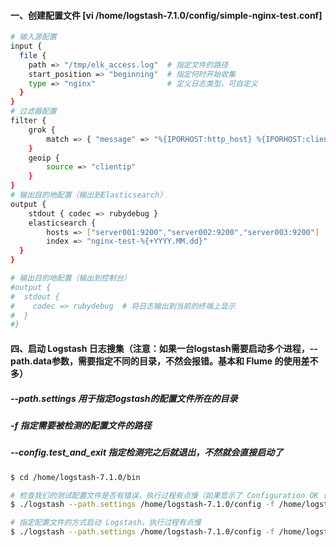 #### 一、创建配置文件 [vi /home/logstash-7.1.0/config/simple-nginx-test.conf] 
```bash
# 输入源配置
input {
  file {
    path => "/tmp/elk_access.log"  # 指定文件的路径
    start_position => "beginning"  # 指定何时开始收集
    type => "nginx"                # 定义日志类型，可自定义
  }
}
# 过滤器配置
filter {
    grok {
        match => { "message" => "%{IPORHOST:http_host} %{IPORHOST:clientip} - %{USERNAME:remote_user} \[%{HTTPDATE:timestamp}\] \"(?:%{WORD:http_verb} %{NOTSPACE:http_request}(?: HTTP/%{NUMBER:http_version})?|%{DATA:raw_http_request})\" %{NUMBER:response} (?:%{NUMBER:bytes_read}|-) %{QS:referrer} %{QS:agent} %{QS:xforwardedfor} %{NUMBER:request_time:float}"}  # 定义日志的输出格式
    }
    geoip {
        source => "clientip"
    }
}
# 输出目的地配置（输出到Elasticsearch）
output {
    stdout { codec => rubydebug }
    elasticsearch {
        hosts => ["server001:9200","server002:9200","server003:9200"]
        index => "nginx-test-%{+YYYY.MM.dd}"
  }
}

# 输出目的地配置（输出到控制台）
#output {
#  stdout {
#    codec => rubydebug  # 将日志输出到当前的终端上显示
#  }
#}
```

#### 四、启动 Logstash 日志搜集（注意：如果一台logstash需要启动多个进程，--path.data参数，需要指定不同的目录，不然会报错。基本和 Flume 的使用差不多）
#####  --path.settings         用于指定logstash的配置文件所在的目录
##### -f                       指定需要被检测的配置文件的路径
##### --config.test_and_exit   指定检测完之后就退出，不然就会直接启动了
```bash
$ cd /home/logstash-7.1.0/bin

# 检查我们的测试配置文件是否有错误，执行过程有点慢（如果显示了 Configuration OK 说明没有问题）
$ ./logstash --path.settings /home/logstash-7.1.0/config -f /home/logstash-7.1.0/config/simple-nginx-test.conf --config.test_and_exit

# 指定配置文件的方式启动 Logstash，执行过程有点慢
$ ./logstash --path.settings /home/logstash-7.1.0/config -f /home/logstash-7.1.0/config/simple-nginx-test.conf --path.data=/home/logstash-7.1.0/data-nginx &
```